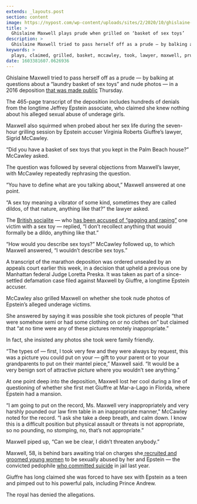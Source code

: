 ```yaml
--- 
extends: _layouts.post 
section: content 
image: https://nypost.com/wp-content/uploads/sites/2/2020/10/ghislaine-maxwell-4.jpg?quality=90&strip=all&w=1200 
title: > 
  Ghislaine Maxwell plays prude when grilled on ‘basket of sex toys’ 
description: > 
  Ghislaine Maxwell tried to pass herself off as a prude — by balking at questions about a “laundry basket of sex toys” and nude photos — in a 2016 deposition that was made public Thursday.Maxwell also squirmed when probed about her sex life during the seven-hour grilling session by Epstein accuser Virginia Roberts Giuffre’s lawyer, Sigrid McCawley.“Did you have a basket of sex toys that you kept in the Palm Beach house?” McCawley asked.McCawley also grilled Maxwell on whether she took nude photos of Epstein’s alleged underage victims.Giuffre has long claimed she was forced to have sex with Epstein as a teen and pimped out to his powerful pals, including Prince Andrew. 
keywords: > 
  plays, claimed, grilled, basket, mccawley, took, lawyer, maxwell, prude, toys, sex, ghislaine, photos, epstein, deposition 
date: 1603381607.0626936 
--- 
```

<div><p>Ghislaine Maxwell tried to pass herself off as a prude &#8212; by balking at questions about a &#8220;laundry basket of sex toys&#8221; and nude photos &#8212; in a 2016 deposition <a href="https://nypost.com/2020/10/22/ghislaine-maxwells-deposition-about-sordid-sex-life-unsealed/">that was made public</a> Thursday.</p>
<p>The 465-page transcript of the deposition includes hundreds of denials from the longtime Jeffrey Epstein associate, who claimed she knew nothing about his alleged sexual abuse of underage girls.</p>
<p>Maxwell also squirmed when probed about her sex life during the seven-hour grilling session by Epstein accuser Virginia Roberts Giuffre&#8217;s lawyer, Sigrid McCawley.</p>
<p>&#8220;Did you have a basket of sex toys that you kept in the Palm Beach house?&#8221; McCawley asked.</p>
<p>The question was followed by several objections from Maxwell&#8217;s lawyer, with McCawley repeatedly rephrasing the question.</p>
<p>&#8220;You have to define what are you talking about,&#8221; Maxwell answered at one point.</p>
<p>&#8220;A sex toy meaning a vibrator of some kind, sometimes they are called dildos, of that nature, anything like that?&#8221; the lawyer asked.</p>
<p>The <a href="https://nypost.com/article/who-is-ghislaine-maxwell-jeffrey-epstein-confidante/">British socialite</a> &#8212; who <a href="https://nypost.com/2020/10/04/nyc-woman-says-ghislaine-maxwell-gagged-and-raped-her/">has been accused of &#8220;gagging and raping&#8221;</a> one victim with a sex toy &#8212; replied, &#8220;I don&#8217;t recollect anything that would formally be a dildo, anything like that.&#8221;</p>
<p>&#8220;How would you describe sex toys?&#8221; McCawley followed up, to which Maxwell answered, &#8220;I wouldn&#8217;t describe sex toys.&#8221;</p>
<p>A transcript of the marathon deposition was ordered unsealed by an appeals court earlier this week, in a decision that upheld a previous one by Manhattan federal Judge Loretta Preska. It was taken as part of a since-settled defamation case filed against Maxwell by Giuffre, a longtime Epstein accuser.</p>
<p>McCawley also grilled Maxwell on whether she took nude photos of Epstein&#8217;s alleged underage victims.</p>
<p>She answered by saying it was possible she took pictures of people &#8220;that were somehow semi or had some clothing on or no clothes on&#8221; but claimed that &#8220;at no time were any of these pictures remotely inappropriate.&#8221;</p>
<p>In fact, she insisted any photos she took were family friendly.</p>
<p>&#8220;The types of &#8212; first, I took very few and they were always by request, this was a picture you could put on your &#8212; gift to your parent or to your grandparents to put on their mantel piece,&#8221; Maxwell said. &#8220;It would be a very benign sort of attractive picture where you wouldn&#8217;t see anything.&#8221;</p>
<p>At one point deep into the deposition, Maxwell lost her cool during a line of questioning of whether she first met Giuffre at Mar-a-Lago in Florida, where Epstein had a mansion.</p>
 
<p>&#8220;I am going to put on the record, Ms. Maxwell very inappropriately and very harshly pounded our law firm table in an inappropriate manner,&#8221; McCawley noted for the record. &#8220;I ask she take a deep breath, and calm down. I know this is a difficult position but physical assault or threats is not appropriate, so no pounding, no stomping, no, that&#8217;s not appropriate.&#8221;</p>
<p>Maxwell piped up, &#8220;Can we be clear, I didn&#8217;t threaten anybody.&#8221;</p>
<p>Maxwell, 58, is behind bars awaiting trial on charges she<a href="https://nypost.com/2020/07/02/ghislaine-maxwell-jeffrey-epstein-associate-arrested/"> recruited and groomed young women</a> to be sexually abused by her and Epstein &#8212; the convicted pedophile <a href="https://nypost.com/2019/08/10/convicted-pedophile-jeffrey-epstein-dead/">who committed suicide</a> in jail last year.</p>
<p>Giuffre has long claimed she was forced to have sex with Epstein as a teen and pimped out to his powerful pals, including Prince Andrew.</p>
<p>The royal has denied the allegations.</p>
			</div>